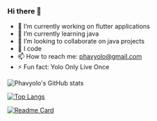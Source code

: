 ### Hi there 👋


<!-- **Phavyolo/Phavyolo** is a ✨ _special_ ✨ repository because its `README.md` (this file) appears on your GitHub profile. -->

<!-- Here are some ideas to get you started: -->

- 🔭 I’m currently working on flutter applications
- 🌱 I’m currently learning java
- 👯 I’m looking to collaborate on java projects
- 💬 I code
- 📫 How to reach me: phavyolo@gmail.com
- ⚡ Fun fact: Yolo Only Live Once

![Phavyolo's GitHub stats](https://github-readme-stats.vercel.app/api?username=Phavyolo&show_icons=true&theme=merko&count_private=true)

[![Top Langs](https://github-readme-stats.vercel.app/api/top-langs/?username=Phavyolo&layout=compact&theme=merko)](https://github.com/Phavylolo/github-readme-stats)

[![Readme Card](https://github-readme-stats.vercel.app/api/pin/?username=anuraghazra&repo=github-readme-stats)](https://github.com/anuraghazra/github-readme-stats)

<!-- <a href="https://github.com/Phavyolo/github-readme-stats">
  <img align="center" src="https://github-readme-stats.vercel.app/api?username=Phavyolo&show_icons=true&theme=merko&count_private=true" />
</a> -->

<!-- <a href="https://github.com/Phavyolo/convoychat">
  <img align="center" src="https://github-readme-stats.vercel.app/api/pin/?username=Phavyolo&repo=convoychat" />
</a> -->